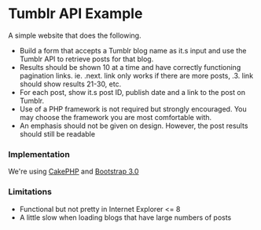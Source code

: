 Tumblr API Example
==================

A simple website that does the following.

* Build a form that accepts a Tumblr blog name as it.s input and use the Tumblr API to retrieve posts for that blog.
* Results should be shown 10 at a time and have correctly functioning pagination links. ie. .next. link only works if there are more posts, .3. link should show results 21-30, etc.
* For each post, show it.s post ID, publish date and a link to the post on Tumblr.
* Use of a PHP framework is not required but strongly encouraged. You may choose the framework you are most comfortable with.
* An emphasis should not be given on design. However, the post results should still be readable

### Implementation

We're using [CakePHP](http://cakephp.org/) and [Bootstrap 3.0](http://getbootstrap.com/)

### Limitations

* Functional but not pretty in Internet Explorer <= 8
* A little slow when loading blogs that have large numbers of posts
